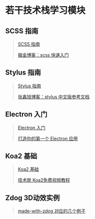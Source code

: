 # 若干技术栈学习模块

## SCSS 指南

> [SCSS 指南](https://github.com/marlonchiu/some-study-module/tree/master/scss-guide)
>
> [掘金博客：scss 快速入门](https://juejin.im/post/5cf488ea518825378867758f)

## Stylus 指南

> [Stylus 指南](https://github.com/marlonchiu/some-study-module/tree/master/stylus-guide)
>
> [张鑫旭博客：stylus 中文版参考文档](https://www.zhangxinxu.com/jq/stylus/)

## Electron 入门

> [Electron 入门](https://github.com/marlonchiu/some-study-module/tree/master/electron-demo)
>
> [打造你的第一个 Electron 应用](https://electronjs.org/docs/tutorial/first-app)

## Koa2 基础

> [Koa2 基础](https://github.com/marlonchiu/some-study-module/tree/master/koa2-demo)
>
> [技术胖 Koa2免费视频教程](http://jspang.com/posts/2017/11/13/koa2.html)

## Zdog 3D动效实例

> [made-with-zdog 对应的几个例子](https://zzz.dog/#made-with-zdog)

